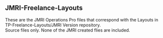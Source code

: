 ## JMRI-Freelance-Layouts 
These are the JMRI Operations Pro files that correspond with the Layouts in TP-Freelance-Layouts/JMRI Version repository.  
Source files only. None of the JMRI created flies are included.  
